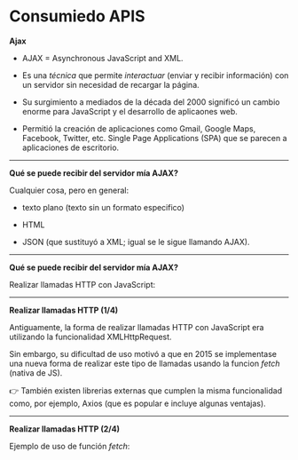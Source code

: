 <h1>Consumiedo APIS</h1>

**Ajax**

- AJAX = Asynchronous JavaScript and XML.

- Es una *técnica* que permite *interactuar* (enviar y recibir información) con un servidor sin necesidad de recargar la página.

- Su surgimiento a mediados de la década del 2000 significó un cambio enorme para JavaScript y el desarrollo de aplicaones web.

- Permitió la creación de aplicaciones como Gmail, Google Maps, Facebook, Twitter, etc. Single Page Applications (SPA) que se parecen a aplicaciones de escritorio.

----------------------------------------------------------------
**Qué se puede recibir del servidor mía AJAX?**

Cualquier cosa, pero en general:

- texto plano (texto sin un formato especifico)

- HTML

- JSON (que sustituyó a XML; igual se le sigue llamando AJAX).

----------------------------------------------------------------
**Qué se puede recibir del servidor mía AJAX?**

Realizar llamadas HTTP con JavaScript:

----------------------------------------------------------------
**Realizar llamadas HTTP (1/4)**

Antiguamente, la forma de realizar llamadas HTTP con JavaScript era utilizando la funcionalidad XMLHttpRequest.

Sin embargo, su dificultad de uso motivó a que en 2015 se implementase una nueva forma de realizar este tipo de llamadas usando la funcion *fetch* (nativa de JS).

👉 También existen librerias externas que cumplen la misma funcionalidad como, por ejemplo, Axios (que es popular e incluye algunas ventajas).

----------------------------------------------------------------
**Realizar llamadas HTTP (2/4)**

Ejemplo de uso de función *fetch*:

![]()
